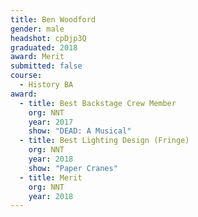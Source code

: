 ```yaml
---
title: Ben Woodford
gender: male
headshot: cpDjp3Q
graduated: 2018
award: Merit
submitted: false
course: 
  - History BA
award: 
  - title: Best Backstage Crew Member
    org: NNT
    year: 2017
    show: "DEAD: A Musical"
  - title: Best Lighting Design (Fringe)
    org: NNT 
    year: 2018
    show: "Paper Cranes"
  - title: Merit
    org: NNT 
    year: 2018
---
```

